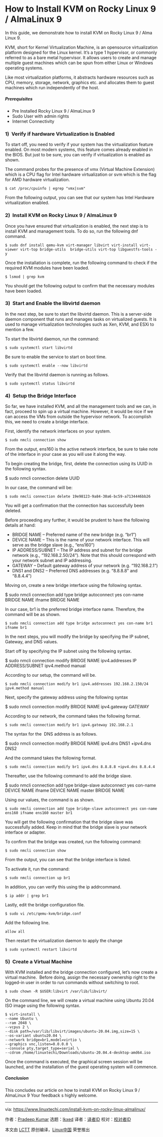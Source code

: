 [#]: subject: "How to Install KVM on Rocky Linux 9 / AlmaLinux 9"
[#]: via: "https://www.linuxtechi.com/install-kvm-on-rocky-linux-almalinux/"
[#]: author: "Pradeep Kumar https://www.linuxtechi.com/author/pradeep/"
[#]: collector: "lkxed"
[#]: translator: "geekpi"
[#]: reviewer: " "
[#]: publisher: " "
[#]: url: " "

How to Install KVM on Rocky Linux 9 / AlmaLinux 9
======

In this guide, we demonstrate how to install KVM on Rocky Linux 9 / Alma Linux 9.

KVM, short for Kernel Virtualization Machine, is an opensource virtualization platform designed for the Linux kernel. It’s a type 1 hypervisor, or commonly referred to as a bare metal hypervisor. It allows users to create and manage multiple guest machines which can be spun from either Linux or Windows operating systems.

Like most virtualization platforms, it abstracts hardware resources such as CPU, memory, storage, network, graphics etc. and allocates them to guest machines which run independently of the host.

##### Prerequisites

- Pre Installed Rocky Linux 9 / AlmaLinux 9
- Sudo User with admin rights
- Internet Connectivity

### 1)  Verify if hardware Virtualization is Enabled

To start off, you need to verify if your system has the virtualization feature enabled. On most modern systems, this feature comes already enabled in the BIOS. But just to be sure, you can verify if virtualization is enabled as shown.

The command probes for the presence of vmx (Virtual Machine Extension) which is a CPU flag for Intel hardware virtualization or svm which is the flag for AMD hardware virtualization.

```
$ cat /proc/cpuinfo | egrep "vmx|svm"
```

From the following output, you can see that our system has Intel Hardware virtualization enabled.

### 2)  Install KVM on Rocky Linux 9 / AlmaLinux 9

Once you have ensured that virtualization is enabled, the next step is to install KVM and management tools. To do so, run the following dnf command.

```
$ sudo dnf install qemu-kvm virt-manager libvirt virt-install virt-viewer virt-top bridge-utils  bridge-utils virt-top libguestfs-tools -y
```

Once the installation is complete, run the following command to check if the required KVM modules have been loaded.

```
$ lsmod | grep kvm
```

You should get the following output to confirm that the necessary modules have been loaded.

### 3)  Start and Enable the libvirtd daemon

In the next step, be sure to start the libvirtd daemon. This is a server-side daemon component that runs and manages tasks on virtualized guests. It is used to manage virtualization technologies such as Xen, KVM, and ESXi to mention a few.

To start the libvirtd daemon, run the command:

```
$ sudo systemctl start libvirtd
```

Be sure to enable the service to start on boot time.

```
$ sudo systemctl enable --now libvirtd
```

Verify that the libvirtd daemon is running as follows.

```
$ sudo systemctl status libvirtd
```

### 4)  Setup the Bridge Interface

So far, we have installed KVM, and all the management tools and we can, in fact, proceed to spin up a virtual machine. However, it would be nice if we can access the VMs from outside the hypervisor network. To accomplish this, we need to create a bridge interface.

First, identify the network interfaces on your system.

```
$ sudo nmcli connection show
```

From the output, ens160 is the active network interface, be sure to take note of the interface in your case as you will use it along the way.

To begin creating the bridge, first, delete the connection using its UUID in the following syntax.

$ sudo nmcli connection delete UUID

In our case, the command will be:

```
$ sudo nmcli connection delete 19e98123-9a84-30a6-bc59-a7134446bb26
```

You will get a confirmation that the connection has successfully been deleted.

Before proceeding any further, it would be prudent to have the following details at hand:

- BRIDGE NAME – Preferred name of the new bridge (e.g. “br1”)
- DEVICE NAME – This is the name of your network interface. This will serve as the bridge slave (e.g., “ens160”)
- IP ADDRESS/SUBNET – The IP address and subnet for the bridge network (e.g., “192.168.2.50/24”). Note that this should correspond with your network subnet and IP addressing.
- GATEWAY – Default gateway address of your network (e.g. “192.168.2.1”)
- DNS1 and DNS2 – Preferred DNS addresses (e.g. “8.8.8.8” and “8.8.4.4”)

Moving on, create a new bridge interface using the following syntax.

$ sudo nmcli connection add type bridge autoconnect yes con-name BRIDGE NAME ifname BRIDGE NAME

In our case, br1 is the preferred bridge interface name. Therefore, the command will be as shown.

```
$ sudo nmcli connection add type bridge autoconnect yes con-name br1 ifname br1
```

In the next steps, you will modify the bridge by specifying the IP subnet, Gateway, and DNS values.

Start off by specifying the IP subnet using the following syntax.

$ sudo nmcli connection modify BRIDGE NAME ipv4.addresses IP ADDRESS/SUBNET ipv4.method manual

According to our setup, the command will be.

```
$ sudo nmcli connection modify br1 ipv4.addresses 192.168.2.150/24 ipv4.method manual
```

Next, specify the gateway address using the following syntax

$ sudo nmcli connection modify BRIDGE NAME ipv4.gateway GATEWAY

According to our network, the command takes the following format.

```
$ sudo nmcli connection modify br1 ipv4.gateway 192.168.2.1
```

The syntax for the  DNS address is as follows.

$ sudo nmcli connection modify BRIDGE NAME ipv4.dns DNS1 +ipv4.dns DNS2

And the command takes the following format.

```
$ sudo nmcli connection modify br1 ipv4.dns 8.8.8.8 +ipv4.dns 8.8.4.4
```

Thereafter, use the following command to add the bridge slave.

$ sudo nmcli connection add type bridge-slave autoconnect yes con-name DEVICE NAME ifname DEVICE NAME master BRIDGE NAME

Using our values, the command is as shown.

```
$ sudo nmcli connection add type bridge-slave autoconnect yes con-name ens160 ifname ens160 master br1
```

You will get the following confirmation that the bridge slave was successfully added. Keep in mind that the bridge slave is your network interface or adapter.

To confirm that the bridge was created, run the following command:

```
$ sudo nmcli connection show
```

From the output, you can see that the bridge interface is listed.

To activate it, run the command:

```
$ sudo nmcli connection up br1
```

In addition, you can verify this using the ip addrcommand.

```
$ ip addr | grep br1
```

Lastly, edit the bridge configuration file.

```
$ sudo vi /etc/qemu-kvm/bridge.conf
```

Add the following line.

```
allow all
```

Then restart the virtualization daemon to apply the change

```
$ sudo systemctl restart libvirtd
```

### 5)  Create a Virtual Machine

With KVM installed and the bridge connection configured, let’s now create a virtual machine.  Before doing, assign the necessary ownership right to the logged-in user in order to run commands without switching to root.

```
$ sudo chown -R $USER:libvirt /var/lib/libvirt/
```

On the command line, we will create a virtual machine using Ubuntu 20.04 ISO image using the following syntax.

```
$ virt-install \
--name Ubuntu \
--ram 2048 \
--vcpus 2 \
--disk path=/var/lib/libvirt/images/ubuntu-20.04.img,size=15 \
--os-variant ubuntu20.04 \
--network bridge=br1,model=virtio \
--graphics vnc,listen=0.0.0.0 \
--console pty,target_type=serial \
--cdrom /home/linuxtechi/Downloads/ubuntu-20.04.4-desktop-amd64.iso
```

Once the command is executed, the graphical screen session will be launched, and the installation of the guest operating system will commence.

##### Conclusion

This concludes our article on how to install KVM on Rocky Linux 9 / AlmaLinux 9 Your feedback s highly welcome.

--------------------------------------------------------------------------------

via: https://www.linuxtechi.com/install-kvm-on-rocky-linux-almalinux/

作者：[Pradeep Kumar][a]
选题：[lkxed][b]
译者：[译者ID](https://github.com/译者ID)
校对：[校对者ID](https://github.com/校对者ID)

本文由 [LCTT](https://github.com/LCTT/TranslateProject) 原创编译，[Linux中国](https://linux.cn/) 荣誉推出

[a]: https://www.linuxtechi.com/author/pradeep/
[b]: https://github.com/lkxed/
